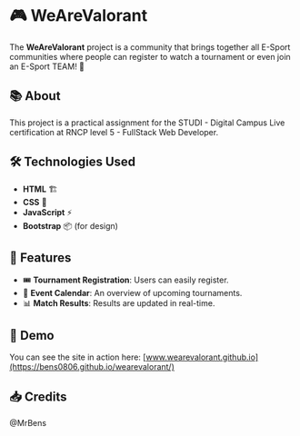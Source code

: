 # 🎮 WeAreValorant

The **WeAreValorant** project is a community that brings together all E-Sport communities where people can register to watch a tournament or even join an E-Sport TEAM! 🌟

## 📚 About

This project is a practical assignment for the STUDI - Digital Campus Live certification at RNCP level 5 - FullStack Web Developer.

## 🛠️ Technologies Used

- **HTML** 🏗️
- **CSS** 🎨
- **JavaScript** ⚡
- **Bootstrap** 📦 (for design)

## 🌈 Features

- 🎟️ **Tournament Registration**: Users can easily register.
- 📅 **Event Calendar**: An overview of upcoming tournaments.
- 📊 **Match Results**: Results are updated in real-time.

## 🚀 Demo

You can see the site in action here: [www.wearevalorant.github.io](https://bens0806.github.io/wearevalorant/)

## 📥 Credits

@MrBens


